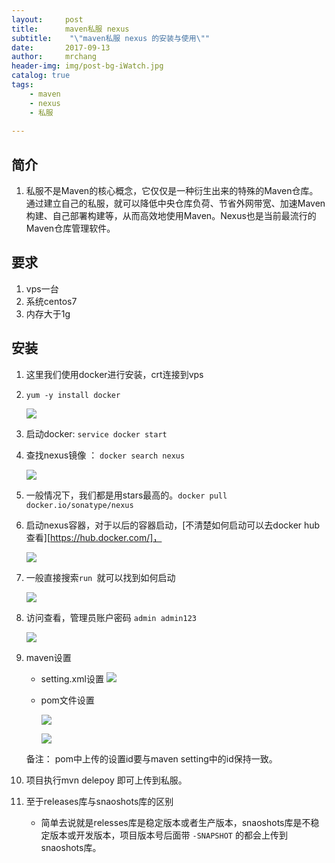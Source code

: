 ```yaml
---
layout:     post
title:      maven私服 nexus
subtitle:    "\"maven私服 nexus 的安装与使用\""
date:       2017-09-13
author:     mrchang
header-img: img/post-bg-iWatch.jpg
catalog: true
tags:
    - maven
    - nexus
    - 私服
    
---
```


## 简介
1. 私服不是Maven的核心概念，它仅仅是一种衍生出来的特殊的Maven仓库。通过建立自己的私服，就可以降低中央仓库负荷、节省外网带宽、加速Maven构建、自己部署构建等，从而高效地使用Maven。Nexus也是当前最流行的Maven仓库管理软件。

## 要求

1. vps一台
2. 系统centos7
3. 内存大于1g

## 安装

1. 这里我们使用docker进行安装，crt连接到vps

2. ` yum -y install docker `

    ![](http://ovwa7dn9w.bkt.clouddn.com/17-9-14/22748323.jpg)

3. 启动docker: `service docker start `

4. 查找nexus镜像 ： `docker search nexus`

   ![](http://ovwa7dn9w.bkt.clouddn.com/17-9-14/93572570.jpg)
   
5. 一般情况下，我们都是用stars最高的。`docker pull docker.io/sonatype/nexus`

6. 启动nexus容器，对于以后的容器启动，[不清楚如何启动可以去docker hub 查看][https://hub.docker.com/]，

    ![](http://ovwa7dn9w.bkt.clouddn.com/17-9-14/58578914.jpg)
    
7. 一般直接搜索`run `就可以找到如何启动

    ![](http://ovwa7dn9w.bkt.clouddn.com/17-9-14/87774408.jpg)
    
8. 访问查看，管理员账户密码 `admin admin123`

    ![](http://ovwa7dn9w.bkt.clouddn.com/17-9-14/45145189.jpg)
    
9. maven设置

    * setting.xml设置
        ![](http://ovwa7dn9w.bkt.clouddn.com/17-9-14/65102103.jpg)
        
    * pom文件设置
    
        ![](http://ovwa7dn9w.bkt.clouddn.com/17-9-14/12953066.jpg)
        
        ![](http://ovwa7dn9w.bkt.clouddn.com/17-9-14/81818372.jpg)

    备注： pom中上传的设置id要与maven setting中的id保持一致。

10. 项目执行mvn delepoy 即可上传到私服。

11. 至于releases库与snaoshots库的区别
    * 简单去说就是relesses库是稳定版本或者生产版本，snaoshots库是不稳定版本或开发版本，项目版本号后面带
`-SNAPSHOT` 的都会上传到snaoshots库。


